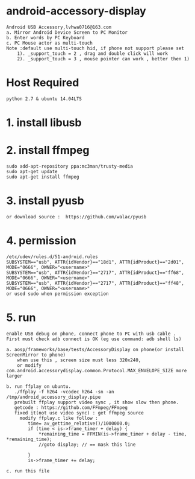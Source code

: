 # android-accessory-display
    Android USB Accessory,lvhwa0716@163.com
    a. Mirror Android Device Screen to PC Monitor 
    b. Enter words by PC Keyboard
    c. PC Mouse actor as multi-touch
    Note :default use multi-touch hid, if phone not support please set 
		1). _support_touch = 2 , drag and double click will work
		2). _support_touch = 3 , mouse pointer can work , better then 1)
		
# Host Required
    python 2.7 & ubuntu 14.04LTS
# 1. install libusb
# 2. install ffmpeg
    sudo add-apt-repository ppa:mc3man/trusty-media
    sudo apt-get update
    sudo apt-get install ffmpeg
# 3. install pyusb
	or download source :  https://github.com/walac/pyusb
# 4. permission
    /etc/udev/rules.d/51-android.rules
    SUBSYSTEM=="usb", ATTR{idVendor}=="18d1", ATTR{idProduct}=="2d01", MODE="0666", OWNER="<username>"
    SUBSYSTEM=="usb", ATTR{idVendor}=="2717", ATTR{idProduct}=="ff68", MODE="0666", OWNER="<username>"
    SUBSYSTEM=="usb", ATTR{idVendor}=="2717", ATTR{idProduct}=="ff48", MODE="0666", OWNER="<username>"
    or used sudo when permission exception

# 5. run
	enable USB debug on phone, connect phone to PC with usb cable .
	First must check adb connect is OK (eg use command: adb shell ls)

    a. aosp/frameworks/base/tests/AccessoryDisplay on phone(or install ScreenMirror to phone)
        when use this , screen size must less 320x240,
        or modify com.android.accessorydisplay.common.Protocol.MAX_ENVELOPE_SIZE more larger

    b. run ffplay on ubuntu.
       ./ffplay -f h264 -vcodec h264 -sn -an /tmp/android_accessory_display.pipe
	   prebuilt ffplay support video sync , it show slow then phone.
	   getcode : https://github.com/FFmpeg/FFmpeg
	   fixed it(not use video sync) : get ffmpeg source 
		 modify ffplay.c like follow :
			time= av_gettime_relative()/1000000.0;
            if (time < is->frame_timer + delay) {
                *remaining_time = FFMIN(is->frame_timer + delay - time, *remaining_time);
                //goto display; // == mask this line
            
            }
            is->frame_timer += delay;

    c. run this file


